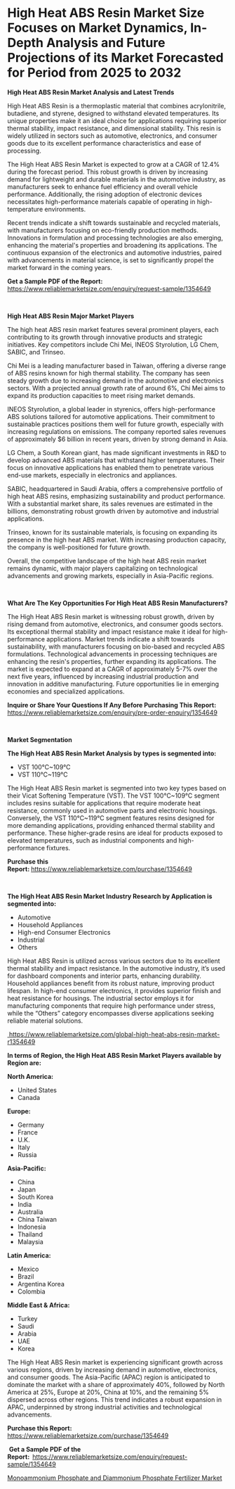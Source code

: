 <p><h1>High Heat ABS Resin Market Size Focuses on Market Dynamics, In-Depth Analysis and Future Projections of its Market Forecasted for Period from 2025 to 2032</h1></p><p><strong>High Heat ABS Resin Market Analysis and Latest Trends</strong></p>
<p><p>High Heat ABS Resin is a thermoplastic material that combines acrylonitrile, butadiene, and styrene, designed to withstand elevated temperatures. Its unique properties make it an ideal choice for applications requiring superior thermal stability, impact resistance, and dimensional stability. This resin is widely utilized in sectors such as automotive, electronics, and consumer goods due to its excellent performance characteristics and ease of processing.</p><p>The High Heat ABS Resin Market is expected to grow at a CAGR of 12.4% during the forecast period. This robust growth is driven by increasing demand for lightweight and durable materials in the automotive industry, as manufacturers seek to enhance fuel efficiency and overall vehicle performance. Additionally, the rising adoption of electronic devices necessitates high-performance materials capable of operating in high-temperature environments. </p><p>Recent trends indicate a shift towards sustainable and recycled materials, with manufacturers focusing on eco-friendly production methods. Innovations in formulation and processing technologies are also emerging, enhancing the material's properties and broadening its applications. The continuous expansion of the electronics and automotive industries, paired with advancements in material science, is set to significantly propel the market forward in the coming years.</p></p>
<p><strong>Get a Sample PDF of the Report:&nbsp;</strong> <a href="https://www.reliablemarketsize.com/enquiry/request-sample/1354649?utm_campaign=2213&utm_medium=2&utm_source=Github&utm_content=ia&utm_term=04022025&utm_id=high-heat-abs-resin">https://www.reliablemarketsize.com/enquiry/request-sample/1354649</a></p>
<p>&nbsp;</p>
<p><strong>High Heat ABS Resin Major Market Players</strong></p>
<p><p>The high heat ABS resin market features several prominent players, each contributing to its growth through innovative products and strategic initiatives. Key competitors include Chi Mei, INEOS Styrolution, LG Chem, SABIC, and Trinseo.</p><p>Chi Mei is a leading manufacturer based in Taiwan, offering a diverse range of ABS resins known for high thermal stability. The company has seen steady growth due to increasing demand in the automotive and electronics sectors. With a projected annual growth rate of around 6%, Chi Mei aims to expand its production capacities to meet rising market demands.</p><p>INEOS Styrolution, a global leader in styrenics, offers high-performance ABS solutions tailored for automotive applications. Their commitment to sustainable practices positions them well for future growth, especially with increasing regulations on emissions. The company reported sales revenues of approximately $6 billion in recent years, driven by strong demand in Asia.</p><p>LG Chem, a South Korean giant, has made significant investments in R&D to develop advanced ABS materials that withstand higher temperatures. Their focus on innovative applications has enabled them to penetrate various end-use markets, especially in electronics and appliances.</p><p>SABIC, headquartered in Saudi Arabia, offers a comprehensive portfolio of high heat ABS resins, emphasizing sustainability and product performance. With a substantial market share, its sales revenues are estimated in the billions, demonstrating robust growth driven by automotive and industrial applications.</p><p>Trinseo, known for its sustainable materials, is focusing on expanding its presence in the high heat ABS market. With increasing production capacity, the company is well-positioned for future growth.</p><p>Overall, the competitive landscape of the high heat ABS resin market remains dynamic, with major players capitalizing on technological advancements and growing markets, especially in Asia-Pacific regions.</p></p>
<p>&nbsp;</p>
<p><strong>What Are The Key Opportunities For High Heat ABS Resin Manufacturers?</strong></p>
<p><p>The High Heat ABS Resin market is witnessing robust growth, driven by rising demand from automotive, electronics, and consumer goods sectors. Its exceptional thermal stability and impact resistance make it ideal for high-performance applications. Market trends indicate a shift towards sustainability, with manufacturers focusing on bio-based and recycled ABS formulations. Technological advancements in processing techniques are enhancing the resin's properties, further expanding its applications. The market is expected to expand at a CAGR of approximately 5-7% over the next five years, influenced by increasing industrial production and innovation in additive manufacturing. Future opportunities lie in emerging economies and specialized applications.</p></p>
<p><strong>Inquire or Share Your Questions If Any Before Purchasing This Report:</strong> <a href="https://www.reliablemarketsize.com/enquiry/pre-order-enquiry/1354649?utm_campaign=2213&utm_medium=2&utm_source=Github&utm_content=ia&utm_term=04022025&utm_id=high-heat-abs-resin">https://www.reliablemarketsize.com/enquiry/pre-order-enquiry/1354649</a></p>
<p>&nbsp;</p>
<p><strong>Market Segmentation</strong></p>
<p><strong>The High Heat ABS Resin Market Analysis by types is segmented into:</strong></p>
<p><ul><li>VST 100℃~109℃</li><li>VST 110℃~119℃</li></ul></p>
<p><p>The High Heat ABS Resin market is segmented into two key types based on their Vicat Softening Temperature (VST). The VST 100°C~109°C segment includes resins suitable for applications that require moderate heat resistance, commonly used in automotive parts and electronic housings. Conversely, the VST 110°C~119°C segment features resins designed for more demanding applications, providing enhanced thermal stability and performance. These higher-grade resins are ideal for products exposed to elevated temperatures, such as industrial components and high-performance fixtures.</p></p>
<p><strong>Purchase this Report:&nbsp;</strong><a href="https://www.reliablemarketsize.com/purchase/1354649?utm_campaign=2213&utm_medium=2&utm_source=Github&utm_content=ia&utm_term=04022025&utm_id=high-heat-abs-resin">https://www.reliablemarketsize.com/purchase/1354649</a></p>
<p>&nbsp;</p>
<p><strong>The High Heat ABS Resin Market Industry Research by Application is segmented into:</strong></p>
<p><ul><li>Automotive</li><li>Household Appliances</li><li>High-end Consumer Electronics</li><li>Industrial</li><li>Others</li></ul></p>
<p><p>High Heat ABS Resin is utilized across various sectors due to its excellent thermal stability and impact resistance. In the automotive industry, it’s used for dashboard components and interior parts, enhancing durability. Household appliances benefit from its robust nature, improving product lifespan. In high-end consumer electronics, it provides superior finish and heat resistance for housings. The industrial sector employs it for manufacturing components that require high performance under stress, while the “Others” category encompasses diverse applications seeking reliable material solutions.</p></p>
<p><a href="https://www.reliablemarketsize.com/global-high-heat-abs-resin-market-r1354649?utm_campaign=2213&utm_medium=2&utm_source=Github&utm_content=ia&utm_term=04022025&utm_id=high-heat-abs-resin">&nbsp;https://www.reliablemarketsize.com/global-high-heat-abs-resin-market-r1354649</a></p>
<p><strong>In terms of Region, the High Heat ABS Resin Market Players available by Region are:</strong></p>
<p>
    <p> <strong> North America: </strong>
        <ul>
            <li>United States</li>
            <li>Canada</li>
        </ul>
        </p> 
    <p> <strong> Europe: </strong>
        <ul>
            <li>Germany</li>
            <li>France</li>
            <li>U.K.</li>
            <li>Italy</li>
            <li>Russia</li>
        </ul>
        </p> 
    <p> <strong> Asia-Pacific: </strong>
        <ul>
            <li>China</li>
            <li>Japan</li>
            <li>South Korea</li>
            <li>India</li>
            <li>Australia</li>
            <li>China Taiwan</li>
            <li>Indonesia</li>
            <li>Thailand</li>
            <li>Malaysia</li>
        </ul>
        </p> 
    <p> <strong> Latin America: </strong>
        <ul>
            <li>Mexico</li>
            <li>Brazil</li>
            <li>Argentina Korea</li>
            <li>Colombia</li>
        </ul>
        </p> 
    <p> <strong> Middle East & Africa: </strong>
        <ul>
            <li>Turkey</li>
            <li>Saudi</li>
            <li>Arabia</li>
            <li>UAE</li>
            <li>Korea</li>
        </ul>
    </p>
    </p>
<p><p>The High Heat ABS Resin market is experiencing significant growth across various regions, driven by increasing demand in automotive, electronics, and consumer goods. The Asia-Pacific (APAC) region is anticipated to dominate the market with a share of approximately 40%, followed by North America at 25%, Europe at 20%, China at 10%, and the remaining 5% dispersed across other regions. This trend indicates a robust expansion in APAC, underpinned by strong industrial activities and technological advancements.</p></p>
<p><strong>Purchase this Report: </strong><a href="https://www.reliablemarketsize.com/purchase/1354649?utm_campaign=2213&utm_medium=2&utm_source=Github&utm_content=ia&utm_term=04022025&utm_id=high-heat-abs-resin">https://www.reliablemarketsize.com/purchase/1354649</a></p>
<p>&nbsp;<strong>Get a Sample PDF of the Report:&nbsp;&nbsp;</strong><a href="https://www.reliablemarketsize.com/enquiry/request-sample/1354649?utm_campaign=2213&utm_medium=2&utm_source=Github&utm_content=ia&utm_term=04022025&utm_id=high-heat-abs-resin">https://www.reliablemarketsize.com/enquiry/request-sample/1354649</a></p>
<p><strong></strong></p>
<p><p><a href="https://github.com/FahadAhmed223/Market-Research-Report-List-1/blob/main/monoammonium-phosphate-and-diammonium-phosphate-fertilizer-market.md?utm_campaign=2213&utm_medium=2&utm_source=Github&utm_content=ia&utm_term=04022025&utm_id=high-heat-abs-resin">Monoammonium Phosphate and Diammonium Phosphate Fertilizer Market</a></p></p>